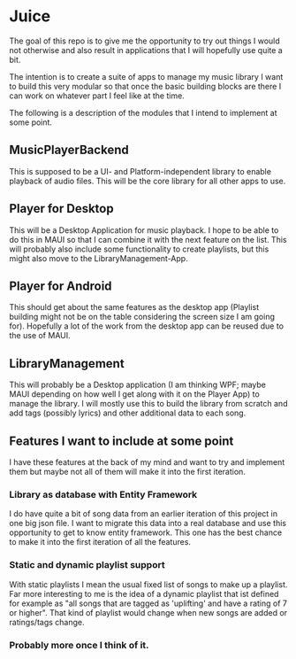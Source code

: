 # Juice
The goal of this repo is to give me the opportunity to try out things I would not otherwise and also result in applications that I will hopefully use quite a bit.

The intention is to create a suite of apps to manage my music library I want to build this very modular so that once the basic building blocks are there I can work on whatever part I feel like at the time.

The following is a description of the modules that I intend to implement at some point.

## MusicPlayerBackend
This is supposed to be a UI- and Platform-independent library to enable playback of audio files. This will be the core library for all other apps to use.

## Player for Desktop
This will be a Desktop Application for music playback. I hope to be able to do this in MAUI so that I can combine it with the next feature on the list.
This will probably also include some functionality to create playlists, but this might also move to the LibraryManagement-App.

## Player for Android
This should get about the same features as the desktop app (Playlist building might not be on the table considering the screen size I am going for). Hopefully a lot of the work from the desktop app can be reused due to the use of MAUI.

## LibraryManagement
This will probably be a Desktop application (I am thinking WPF; maybe MAUI depending on how well I get along with it on the Player App)
to manage the library. I will mostly use this to build the library from scratch and add tags (possibly lyrics) and other additional data to each song.

## Features I want to include at some point
I have these features at the back of my mind and want to try and implement them but maybe not all of them will make it into the first iteration.

### Library as database with Entity Framework
I do have quite a bit of song data from an earlier iteration of this project in one big json file. I want to migrate this data into a real database and use this opportunity to get to know entity framework.
This one has the best chance to make it into the first iteration of all the features.

### Static and dynamic playlist support
With static playlists I mean the usual fixed list of songs to make up a playlist. Far more interesting to me is the idea of a dynamic playlist that ist defined for example as "all songs that are tagged as 'uplifting' and have a rating of 7 or higher".
That kind of playlist would change when new songs are added or ratings/tags change.

### Probably more once I think of it.


